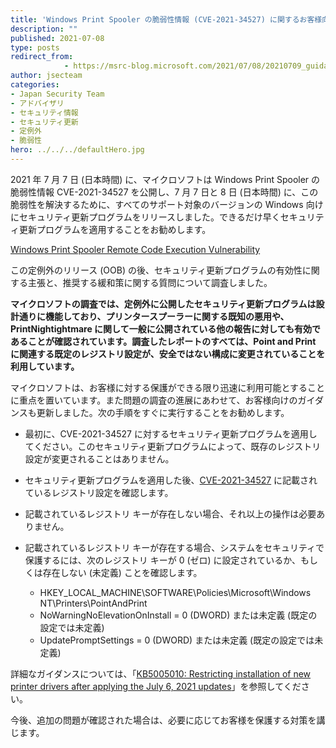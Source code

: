 ```yaml
---
title: 'Windows Print Spooler の脆弱性情報 (CVE-2021-34527) に関するお客様向けガイダンス'
description: ""
published: 2021-07-08
type: posts
redirect_from:
            - https://msrc-blog.microsoft.com/2021/07/08/20210709_guidancecve202134527/
author: jsecteam
categories:
- Japan Security Team
- アドバイザリ
- セキュリティ情報
- セキュリティ更新
- 定例外
- 脆弱性
hero: ../../../defaultHero.jpg
---
```

2021 年 7 月 7 日 (日本時間) に、マイクロソフトは Windows Print Spooler の脆弱性情報 CVE-2021-34527 を公開し、7 月 7 日と 8 日 (日本時間) に、この脆弱性を解決するために、すべてのサポート対象のバージョンの Windows 向けにセキュリティ更新プログラムをリリースしました。できるだけ早くセキュリティ更新プログラムを適用することをお勧めします。

[Windows Print Spooler Remote Code Execution Vulnerability](https://msrc.microsoft.com/update-guide/en-us/vulnerability/CVE-2021-34527)

この定例外のリリース (OOB) の後、セキュリティ更新プログラムの有効性に関する主張と、推奨する緩和策に関する質問について調査しました。

**マイクロソフトの調査では、定例外に公開したセキュリティ更新プログラムは設計通りに機能しており、プリンタースプーラーに関する既知の悪用や、PrintNightightmare に関して一般に公開されている他の報告に対しても有効であることが確認されています。調査したレポートのすべては、Point and Print に関連する既定のレジストリ設定が、安全ではない構成に変更されていることを利用しています。**

マイクロソフトは、お客様に対する保護ができる限り迅速に利用可能とすることに重点を置いています。また問題の調査の進展にあわせて、お客様向けのガイダンスも更新しました。次の手順をすぐに実行することをお勧めします。

- 最初に、CVE-2021-34527 に対するセキュリティ更新プログラムを適用してください。このセキュリティ更新プログラムによって、既存のレジストリ設定が変更されることはありません。

- セキュリティ更新プログラムを適用した後、[CVE-2021-34527](https://msrc.microsoft.com/update-guide/en-us/vulnerability/CVE-2021-34527) に記載されているレジストリ設定を確認します。

- 記載されているレジストリ キーが存在しない場合、それ以上の操作は必要ありません。

- 記載されているレジストリ キーが存在する場合、システムをセキュリティで保護するには、次のレジストリ キーが 0 (ゼロ) に設定されているか、もしくは存在しない (未定義) ことを確認します。

  - HKEY_LOCAL_MACHINE\\SOFTWARE\\Policies\\Microsoft\\Windows NT\\Printers\\PointAndPrint
  - NoWarningNoElevationOnInstall = 0 (DWORD) または未定義 (既定の設定では未定義)
  - UpdatePromptSettings = 0 (DWORD) または未定義 (既定の設定では未定義)

詳細なガイダンスについては、「[KB5005010: Restricting installation of new printer drivers after applying the July 6, 2021 updates](https://support.microsoft.com/en-us/help/5005010)」を参照してください。

今後、追加の問題が確認された場合は、必要に応じてお客様を保護する対策を講じます。

<!-- wp:paragraph -->

<!-- /wp:paragraph -->
